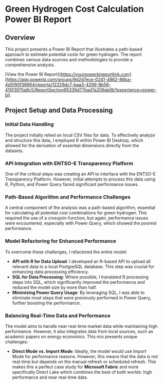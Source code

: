 # Green Hydrogen Cost Calculation Power BI Report

## Overview

This project presents a Power BI Report that illustrates a path-based approach to estimate potential costs for green hydrogen. The report combines various data sources and methodologies to provide a comprehensive analysis.

[View the Power BI Report](https://yourpowerbireportlink.com](https://app.powerbi.com/groups/9d2d7ece-0241-4862-86ba-4d5f90f38964/reports/12229dc7-baa3-4299-8b56-415f3975a8c5/ReportSection95339d77bad7a209ab6b?experience=power-bi)

## Project Setup and Data Processing

### Initial Data Handling

The project initially relied on local CSV files for data. To effectively analyze and structure this data, I employed R within Power BI Desktop, which allowed for the derivation of essential dimensions directly from the datasets.

### API Integration with ENTSO-E Transparency Platform

One of the critical steps was creating an API to interface with the ENTSO-E Transparency Platform. However, initial attempts to process this data using R, Python, and Power Query faced significant performance issues.

### Path-Based Algorithm and Performance Challenges

A central component of the analysis was a path-based algorithm, essential for calculating all potential cost combinations for green hydrogen. This required the use of a crossjoin-function, but again, performance issues were encountered, especially with Power Query, which showed the poorest performance.

### Model Refactoring for Enhanced Performance

To overcome these challenges, I refactored the entire model:

- **API with R for Data Upload**: I developed an R-based API to upload all relevant data to a local PostgreSQL database. This step was crucial for enhancing data processing efficiency.
- **SQL for Data Processing**: Where possible, I translated R processing steps into SQL, which significantly improved the performance and reduced the model size by more than half.
- **Minimizing Power Query Usage**: By leveraging SQL, I was able to eliminate most steps that were previously performed in Power Query, further boosting the performance.

### Balancing Real-Time Data and Performance

The model aims to handle near real-time market data while maintaining high performance. However, it also integrates data from local sources, such as academic papers on energy economics. This mix presents unique challenges:

- **Direct Mode vs. Import Mode**: Ideally, the model would use Import Mode for performance reasons. However, this means that the data is not real-time but depends on the manual refresh or scheduled refresh. This makes this a perfect case study for **Microsoft Fabric** and more specifically Direct Lake which combines the best of both worlds: high performance and near real-time data.
